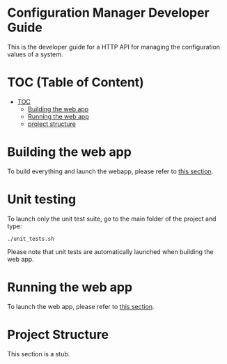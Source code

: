 
# Configuration Manager Developer Guide

This is the developer guide for a HTTP API for managing the configuration values of a system.

# TOC (Table of Content)

* [TOC](#TOC)
    - [Building the web app](#building-the-web-app)
    - [Running the web app](#running-the-web-app)
    - [project structure](#project-structure)

# Building the web app

To build everything and launch the webapp, please refer to [this section](Readme.md/#building-the-web-app).

# Unit testing

To launch only the unit test suite, go to the main folder of the project and type:

```
./unit_tests.sh
```

Please note that unit tests are automatically launched when building the web app.

# Running the web app

To launch the web app, please refer to [this section](Readme.md/#running-web-app).

# Project Structure

This section is a stub.